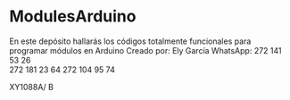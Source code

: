 # ModulesArduino
En este depósito hallarás los códigos totalmente funcionales para programar módulos en Arduino
Creado por: Ely García
WhatsApp: 272 141 53 26  
          272 181 23 64
          272 104 95 74

XY1088A/ B
